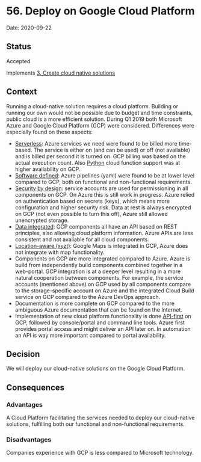 # 56. Deploy on Google Cloud Platform

Date: 2020-09-22

## Status

Accepted

Implements [3. Create cloud native solutions](0003-create-cloud-native-solutions.md)

## Context

Running a cloud-native solution requires a cloud platform. Building or running our own would not be possible due to budget and time constraints, public cloud is a more efficient solution. During Q1 2019 both Microsoft Azure and Google Cloud Platform (GCP) were considered. Differences were especially found on these aspects:
* [Serverless](0002-use-serverless-infra-components.md): Azure services we need were found to be billed more time-based. The service is either on (and can be used) or off (not available) and is billed per second it is turned on. GCP billing was based on the actual execution count. Also [Python](0042-python-version-3.md) cloud function support was at higher availability on GCP.
* [Software defined](0004-create-software-defined-everything.md): Azure pipelines (yaml) were found to be at lower level compared to GCP, both on functional and non-functional requirements.
* [Security by design](0006-implement-security-by-design.md): service accounts are used for permissioning in all components on GCP. On Azure this is still work in progress. Azure relied on authentication based on secrets (keys), which means more configuration and higher security risk.
Data at rest is always encrypted on GCP (not even possible to turn this off), Azure still allowed unencrypted storage.
* [Data integrated](0007-solutions-are-data-integrated.md): GCP components all have an API based on REST principles, also allowing cloud platform information. Azure APIs are less consistent and not available for all cloud components.
* [Location-aware (xyzt)](0008-data-is-location-and-time-aware.md): Google Maps is integrated in GCP, Azure does not integrate with map functionality.
* Components on GCP are more integrated compared to Azure. Azure is build from independently build components combined together in a web-portal. GCP integration is at a deeper level resulting in a more natural cooperation between components. For example, the service accounts (mentioned above) on GCP used by all components compare to the storage-specific account on Azure and the integrated Cloud Build service on GCP compared to the Azure DevOps approach.
* Documentation is more complete on GCP compared to the more ambiguous Azure documentation that can be found on the Internet. 
* Implementation of new cloud platform functionality is done [API-first](0043-api-first.md) on GCP, followed by console/portal and command line tools. Azure first provides portal access and might deliver an API later on. In automation an API is way more important compared to portal availability.

## Decision

We will deploy our cloud-native solutions on the Google Cloud Platform.

## Consequences

### Advantages

A Cloud Platform facilitating the services needed to deploy our cloud-native solutions, fulfilling both our functional and non-functional requirements.

### Disadvantages

Companies experience with GCP is less compared to Microsoft technology.

